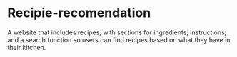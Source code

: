 # Recipie-recomendation
A website that includes recipes, with sections for ingredients, instructions, and a search function so users can find recipes based on what they have in their kitchen.
